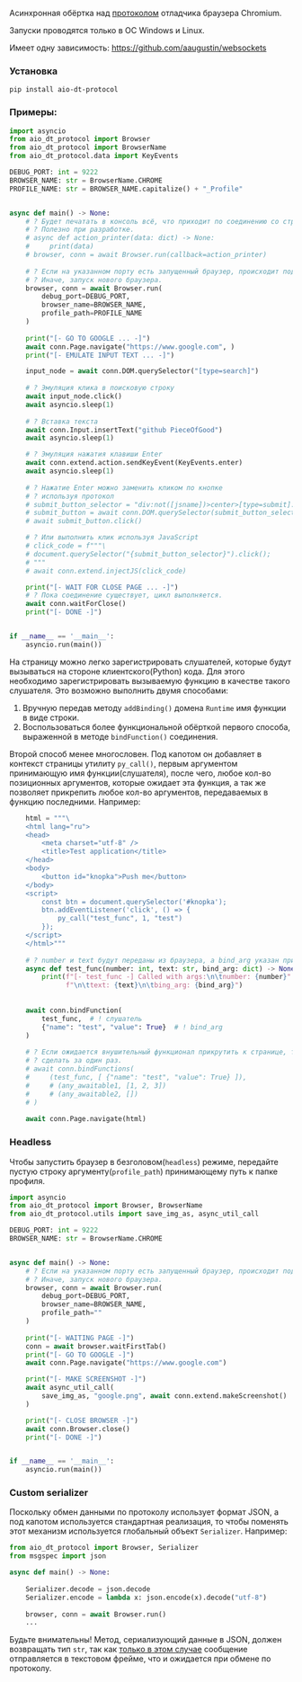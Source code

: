 Асинхронная обёртка над [протоколом](https://chromedevtools.github.io/devtools-protocol/) отладчика браузера Chromium.

Запуски проводятся только в ОС Windows и Linux.

Имеет одну зависимость:
https://github.com/aaugustin/websockets

### Установка
```shell
pip install aio-dt-protocol
```

### Примеры:

```python
import asyncio
from aio_dt_protocol import Browser
from aio_dt_protocol import BrowserName
from aio_dt_protocol.data import KeyEvents

DEBUG_PORT: int = 9222
BROWSER_NAME: str = BrowserName.CHROME
PROFILE_NAME: str = BROWSER_NAME.capitalize() + "_Profile"


async def main() -> None:
    # ? Будет печатать в консоль всё, что приходит по соединению со страницей.
    # ? Полезно при разработке.
    # async def action_printer(data: dict) -> None:
    #     print(data)
    # browser, conn = await Browser.run(callback=action_printer)
    
    # ? Если на указанном порту есть запущенный браузер, происходит подключение.
    # ? Иначе, запуск нового браузера.
    browser, conn = await Browser.run(
        debug_port=DEBUG_PORT,
        browser_name=BROWSER_NAME,
        profile_path=PROFILE_NAME
    )
    
    print("[- GO TO GOOGLE ... -]")
    await conn.Page.navigate("https://www.google.com", )
    print("[- EMULATE INPUT TEXT ... -]")

    input_node = await conn.DOM.querySelector("[type=search]")
    
    # ? Эмуляция клика в поисковую строку
    await input_node.click()
    await asyncio.sleep(1)
    
    # ? Вставка текста
    await conn.Input.insertText("github PieceOfGood")
    await asyncio.sleep(1)

    # ? Эмуляция нажатия клавиши Enter
    await conn.extend.action.sendKeyEvent(KeyEvents.enter)
    await asyncio.sleep(1)
    
    # ? Нажатие Enter можно заменить кликом по кнопке
    # ? используя протокол
    # submit_button_selector = "div:not([jsname])>center>[type=submit]:not([jsaction])"
    # submit_button = await conn.DOM.querySelector(submit_button_selector)
    # await submit_button.click()

    # ? Или выполнить клик используя JavaScript
    # click_code = f"""\
    # document.querySelector("{submit_button_selector}").click();
    # """
    # await conn.extend.injectJS(click_code)

    print("[- WAIT FOR CLOSE PAGE ... -]")
    # ? Пока соединение существует, цикл выполняется.
    await conn.waitForClose()
    print("[- DONE -]")


if __name__ == '__main__':
    asyncio.run(main())
```

На страницу можно легко зарегистрировать слушателей, которые будут вызываться на стороне клиентского(Python) кода. Для этого необходимо зарегистрировать вызываемую функцию в качестве такого слушателя. Это возможно выполнить двумя способами:
1. Вручную передав методу `addBinding()` домена `Runtime` имя функции в виде строки.
2. Воспользоваться более функциональной обёрткой первого способа, выраженной в методе `bindFunction()` соединения.

Второй способ менее многословен. Под капотом он добавляет в контекст страницы утилиту `py_call()`, первым аргументом принимающую имя функции(слушателя), после чего, любое кол-во позиционных аргументов, которые ожидает эта функция, а так же позволяет прикрепить любое кол-во аргументов, передаваемых в функцию последними. Например:

```python
    html = """\
    <html lang="ru">
    <head>
        <meta charset="utf-8" />
        <title>Test application</title>
    </head>
    <body>
        <button id="knopka">Push me</button>
    </body>
    <script>
        const btn = document.querySelector('#knopka');
        btn.addEventListener('click', () => {
            py_call("test_func", 1, "test")
        });
    </script>
    </html>"""
    
    # ? number и text будут переданы из браузера, а bind_arg указан при регистрации
    async def test_func(number: int, text: str, bind_arg: dict) -> None:
        print(f"[- test_func -] Called with args:\n\tnumber: {number}"
              f"\n\ttext: {text}\n\tbing_arg: {bind_arg}")
    
    
    await conn.bindFunction(
        test_func,  # ! слушатель
        {"name": "test", "value": True}  # ! bind_arg
    )
    
    # ? Если ожидается внушительный функционал прикрутить к странице, то это можно
    # ? сделать за один раз.
    # await conn.bindFunctions(
    #     (test_func, [ {"name": "test", "value": True} ]),
    #     # (any_awaitable1, [1, 2, 3])
    #     # (any_awaitable2, [])
    # )
    
    await conn.Page.navigate(html)
```
### Headless
Чтобы запустить браузер в безголовом(`headless`) режиме, передайте пустую строку аргументу(`profile_path`) принимающему путь к папке профиля.

```python
import asyncio
from aio_dt_protocol import Browser, BrowserName
from aio_dt_protocol.utils import save_img_as, async_util_call

DEBUG_PORT: int = 9222
BROWSER_NAME: str = BrowserName.CHROME


async def main() -> None:
    # ? Если на указанном порту есть запущенный браузер, происходит подключение.
    # ? Иначе, запуск нового браузера.
    browser, conn = await Browser.run(
        debug_port=DEBUG_PORT,
        browser_name=BROWSER_NAME,
        profile_path=""
    )
    
    print("[- WAITING PAGE -]")
    conn = await browser.waitFirstTab()
    print("[- GO TO GOOGLE -]")
    await conn.Page.navigate("https://www.google.com")

    print("[- MAKE SCREENSHOT -]")
    await async_util_call(
        save_img_as, "google.png", await conn.extend.makeScreenshot()
    )

    print("[- CLOSE BROWSER -]")
    await conn.Browser.close()
    print("[- DONE -]")


if __name__ == '__main__':
    asyncio.run(main())

```

### Custom serializer
Поскольку обмен данными по протоколу использует формат JSON, а под капотом используется стандартная реализация, то чтобы поменять этот механизм используется глобальный объект `Serializer`. Например:
```python
from aio_dt_protocol import Browser, Serializer
from msgspec import json

async def main() -> None:
    
    Serializer.decode = json.decode
    Serializer.encode = lambda x: json.encode(x).decode("utf-8")
    
    browser, conn = await Browser.run()
    ...
```
Будьте внимательны!
Метод, сериализующий данные в JSON, должен возвращать тип `str`, так как [только в этом случае](https://websockets.readthedocs.io/en/stable/reference/asyncio/client.html#websockets.client.WebSocketClientProtocol.send) сообщение отправляется в текстовом фрейме, что и ожидается при обмене по протоколу.